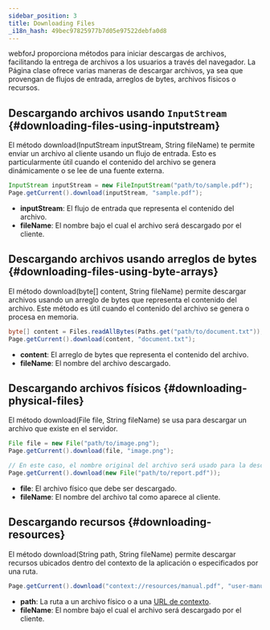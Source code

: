 ```yaml
---
sidebar_position: 3
title: Downloading Files
_i18n_hash: 49bec97825977b7d05e97522debfa0d8
---
```

webforJ proporciona métodos para iniciar descargas de archivos, facilitando la entrega de archivos a los usuarios a través del navegador. La <JavadocLink type="foundation" location="com/webforj/Page" code='true'>Página</JavadocLink> clase ofrece varias maneras de descargar archivos, ya sea que provengan de flujos de entrada, arreglos de bytes, archivos físicos o recursos.

## Descargando archivos usando `InputStream` {#downloading-files-using-inputstream}

El método <JavadocLink type="foundation" location="com/webforj/Page" code='true' suffix='#download(java.io.InputStream,java.lang.String)'>download(InputStream inputStream, String fileName)</JavadocLink> te permite enviar un archivo al cliente usando un flujo de entrada. Esto es particularmente útil cuando el contenido del archivo se genera dinámicamente o se lee de una fuente externa.

```java
InputStream inputStream = new FileInputStream("path/to/sample.pdf");
Page.getCurrent().download(inputStream, "sample.pdf");
```

- **inputStream**: El flujo de entrada que representa el contenido del archivo.
- **fileName**: El nombre bajo el cual el archivo será descargado por el cliente.

## Descargando archivos usando arreglos de bytes {#downloading-files-using-byte-arrays}

El método <JavadocLink type="foundation" location="com/webforj/Page" code='true' suffix='#download(byte%5B%5D,java.lang.String)'>download(byte[] content, String fileName)</JavadocLink> permite descargar archivos usando un arreglo de bytes que representa el contenido del archivo. Este método es útil cuando el contenido del archivo se genera o procesa en memoria.

```java
byte[] content = Files.readAllBytes(Paths.get("path/to/document.txt"));
Page.getCurrent().download(content, "document.txt");
```

- **content**: El arreglo de bytes que representa el contenido del archivo.
- **fileName**: El nombre del archivo descargado.

## Descargando archivos físicos {#downloading-physical-files}

El método <JavadocLink type="foundation" location="com/webforj/Page" code='true' suffix='#download(java.io.File,java.lang.String)'>download(File file, String fileName)</JavadocLink> se usa para descargar un archivo que existe en el servidor.

```java
File file = new File("path/to/image.png");
Page.getCurrent().download(file, "image.png");
```

```java
// En este caso, el nombre original del archivo será usado para la descarga.
Page.getCurrent().download(new File("path/to/report.pdf"));
```

- **file**: El archivo físico que debe ser descargado.
- **fileName**: El nombre del archivo tal como aparece al cliente.

## Descargando recursos {#downloading-resources}

El método <JavadocLink type="foundation" location="com/webforj/Page" code='true' suffix='#download(java.lang.String,java.lang.String)'>download(String path, String fileName)</JavadocLink> permite descargar recursos ubicados dentro del contexto de la aplicación o especificados por una ruta.

```java
Page.getCurrent().download("context://resources/manual.pdf", "user-manual.pdf");
```

- **path**: La ruta a un archivo físico o a una [URL de contexto](./assets-protocols#the-context-protocol).
- **fileName**: El nombre bajo el cual el archivo será descargado por el cliente.
